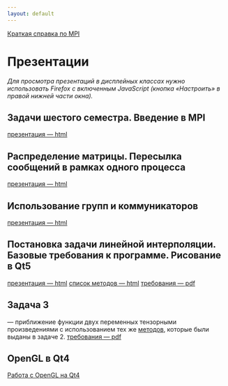 ```yaml
---
layout: default
---
```

[Краткая справка по MPI](MPI-cheatsheet)

# Презентации
*Для просмотра презентаций в дисплейных классах нужно использовать Firefox с включенным JavaScript (кнопка «Настроить» в правой нижней части окна).*

## Задачи шестого семестра. Введение в MPI
[презентация — html](presentations/01-Introduction-MPI.html)

<!--## Отладка в MPI
[презентация — html](presentations/02-MPI-rest.html)-->

## Распределение матрицы. Пересылка сообщений в рамках одного процесса
[презентация — html](presentations/03-Matrix-Distribution.html)

## Использование групп и коммуникаторов
[презентация — html](presentations/04-MPI-communicators.html)

## Постановка задачи линейной интерполяции. Базовые требования к программе. Рисование в Qt5
[презентация — html](presentations/05-Interpolation-Start.html) [список методов — html](methods)
[требования — pdf](presentations/require-graph-1D.pdf)

## Задача 3
— приближение функции двух переменных тензорными произведениями с использованием тех же [методов](methods), которые были выданы в задаче 2.
[требования — pdf](presentations/require-graph-2D.pdf)

## OpenGL в Qt4
[Работа с OpenGL на Qt4](http://www.wiki.crossplatform.ru/index.php/Работа_с_OpenGL_на_Qt_4_(часть_1))
